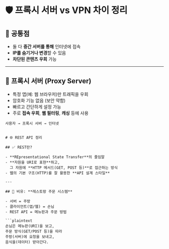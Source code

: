 # 🛡️ 프록시 서버 vs VPN 차이 정리

## 📌 공통점
- 둘 다 **중간 서버를 통해** 인터넷에 접속
- **IP를 숨기거나 변경**할 수 있음
- **차단된 콘텐츠 우회** 가능

---

## 🔁 프록시 서버 (Proxy Server)
- 특정 앱(예: 웹 브라우저)만 트래픽을 우회
- 암호화 기능 없음 (보안 약함)
- 빠르고 간단하게 설정 가능
- 주로 **접속 우회**, **웹 필터링**, **캐싱** 등에 사용

```plaintext
사용자 → 프록시 서버 → 인터넷


# 🌐 REST API 정리

## ✅ REST란?

- **REpresentational State Transfer**의 줄임말
- **자원을 URI로 표현**하고,  
  그 자원에 **HTTP 메서드(GET, POST 등)**로 접근하는 방식
- 웹의 기본 구조(HTTP)를 잘 활용한 **API 설계 스타일**

---

## 🍱 비유: **레스토랑 주문 시스템**

- 서버 = 주방
- 클라이언트(앱/웹) = 손님
- REST API = 메뉴판과 주문 방법

```plaintext
손님은 메뉴판(URI)을 보고,
주문 방식(GET/POST 등)을 따라
주방(서버)에 요청을 보내고,
음식을(데이터) 받아간다.
